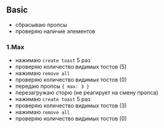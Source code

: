 ## Basic

- сбрасываю пропсы
- проверяю наличие элементов

### 1.Max

- нажимаю `create toast` 5 раз
- проверяю количество видимых тостов (5)
- нажимаю `remove all`
- проверяю количество видимых тостов (0)
- передаю пропсы `{ max: 3 }`
- перезагружаю сторю (не реагирует на смену пропса)
- нажимаю `create toast` 5 раз
- проверяю количество видимых тостов (3)
- нажимаю `remove all`
- проверяю количество видимых тостов (0)
